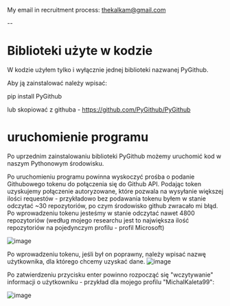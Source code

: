 My email in recruitment process: thekalkam@gmail.com

--

# Biblioteki użyte w kodzie

W kodzie użyłem tylko i wyłącznie jednej biblioteki nazwanej PyGithub.

Aby ją zainstalować należy wpisać:

pip install PyGithub

lub skopiować z githuba - https://github.com/PyGithub/PyGithub

# uruchomienie programu

Po uprzednim zainstalowaniu biblioteki PyGithub możemy uruchomić kod w naszym Pythonowym środowisku.

Po uruchomieniu programu powinna wyskoczyć prośba o podanie Githubowego tokenu do połączenia się do Github API. Podając token uzyskujemy połączenie autoryzowane, które pozwala na wysyłanie większej ilości requestów - przykładowo bez podawania tokenu byłem w stanie odczytać ~30 repozytoriów, po czym środowisko github zwracało mi błąd. Po wprowadzeniu tokenu jesteśmy w stanie odczytać nawet 4800 repozytoriów (według mojego researchu jest to największa ilość repozytoriów na pojedynczym profilu - profil Microsoft)

![image](https://user-images.githubusercontent.com/102754595/165182702-7a9be9cb-888a-44d4-bb57-796c91efd26d.png)


Po wprowadzeniu tokenu, jeśli był on poprawny, należy wpisać nazwę użytkownika, dla którego chcemy uzyskać dane.
![image](https://user-images.githubusercontent.com/102754595/165183463-e49eaf16-3cad-4691-a793-9371890142db.png)

Po zatwierdzeniu przycisku enter powinno rozpocząć się "wczytywanie" informacji o użytkowniku - przykład dla mojego profilu "MichalKaleta99":

![image](https://user-images.githubusercontent.com/102754595/165183667-06a85a8d-963c-4608-b39f-d27e3d120762.png)


